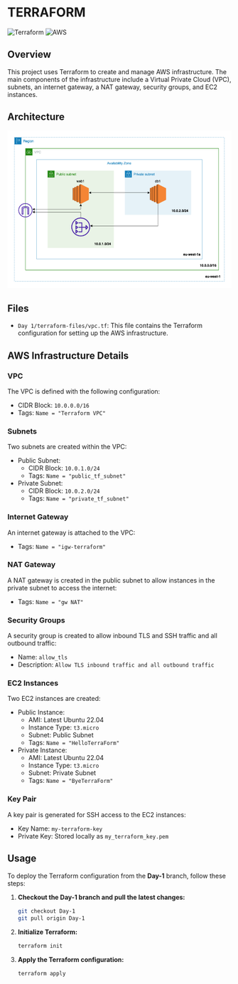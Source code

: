 # TERRAFORM

![Terraform](https://img.icons8.com/color/144/000000/terraform.png)      ![AWS](https://img.icons8.com/color/144/000000/amazon-web-services.png)

## Overview

This project uses Terraform to create and manage AWS infrastructure. The main components of the infrastructure include a Virtual Private Cloud (VPC), subnets, an internet gateway, a NAT gateway, security groups, and EC2 instances.

## Architecture
![Diagram](./day1-architecture.png)

## Files

- `Day 1/terraform-files/vpc.tf`: This file contains the Terraform configuration for setting up the AWS infrastructure.

## AWS Infrastructure Details

### VPC

The VPC is defined with the following configuration:
- CIDR Block: `10.0.0.0/16`
- Tags: `Name = "Terraform VPC"`

### Subnets

Two subnets are created within the VPC:
- Public Subnet:
  - CIDR Block: `10.0.1.0/24`
  - Tags: `Name = "public_tf_subnet"`
- Private Subnet:
  - CIDR Block: `10.0.2.0/24`
  - Tags: `Name = "private_tf_subnet"`

### Internet Gateway

An internet gateway is attached to the VPC:
- Tags: `Name = "igw-terraform"`

### NAT Gateway

A NAT gateway is created in the public subnet to allow instances in the private subnet to access the internet:
- Tags: `Name = "gw NAT"`

### Security Groups

A security group is created to allow inbound TLS and SSH traffic and all outbound traffic:
- Name: `allow_tls`
- Description: `Allow TLS inbound traffic and all outbound traffic`

### EC2 Instances

Two EC2 instances are created:
- Public Instance:
  - AMI: Latest Ubuntu 22.04
  - Instance Type: `t3.micro`
  - Subnet: Public Subnet
  - Tags: `Name = "HelloTerraForm"`
- Private Instance:
  - AMI: Latest Ubuntu 22.04
  - Instance Type: `t3.micro`
  - Subnet: Private Subnet
  - Tags: `Name = "ByeTerraForm"`

### Key Pair

A key pair is generated for SSH access to the EC2 instances:
- Key Name: `my-terraform-key`
- Private Key: Stored locally as `my_terraform_key.pem`

## Usage

To deploy the Terraform configuration from the **Day-1** branch, follow these steps:

1. **Checkout the Day-1 branch and pull the latest changes:**
    ```sh
    git checkout Day-1
    git pull origin Day-1
    ```

2. **Initialize Terraform:**
    ```sh
    terraform init
    ```

3. **Apply the Terraform configuration:**
    ```sh
    terraform apply
    ```

